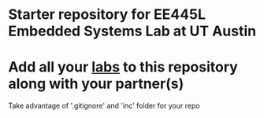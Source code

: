 # Starter repository for EE445L Embedded Systems Lab at UT Austin

# Add all your [labs](http://users.ece.utexas.edu/~mcdermot/2020_SPRING_EE445L/index.htm) to this repository along with your partner(s)

Take advantage of '.gitignore' and 'inc' folder for your repo
